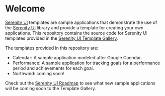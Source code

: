 # Welcome
[Serenity UI](http://serenityui.com) templates are sample applications that demonstrate the use of the [Serenity UI](http://serenityui.com) library and provide a template for creating your own applications. This repository contains the source code for Serenity UI templates provided in the [Serenity UI Template Gallery](http://serenityui.com/Widgets/Gallery).

The templates provided in this repository are:

- Calendar: A sample application modeled after Google Caendar.
- Performance: A sample application for tracking goals for a performance period and achievements for each goal.
- Northwind: coming soon!

Check out the [Serenity UI Roadmap](http://serenityui.com/Support/Roadmap) to see what new sample applications will be coming soon to the Template Gallery.
